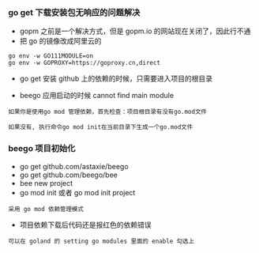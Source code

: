 ### go get 下载安装包无响应的问题解决
- gopm 之前是一个解决方式，但是 gopm.io 的网站现在关闭了，因此行不通
- 把 go 的镜像改成阿里云的
```
go env -w GO111MODULE=on
go env -w GOPROXY=https://goproxy.cn,direct
```

- go get 安装 github 上的依赖的时候，只需要进入项目的根目录

- beego 应用启动的时候  cannot find main module
```
如果你是使用go mod 管理依赖，首先检查：项目根目录有没有go.mod文件

如果没有, 执行命令go mod init在当前目录下生成一个go.mod文件
```

### beego 项目初始化

- go get github.com/astaxie/beego
- go get github.com/beego/bee
- bee new project
- go mod init 或者 go mod init project
```
采用 go mod 依赖管理模式
```
- 项目依赖下载后代码还是报红色的依赖错误
```
可以在 goland 的 setting go modules 里面的 enable 勾选上
```
